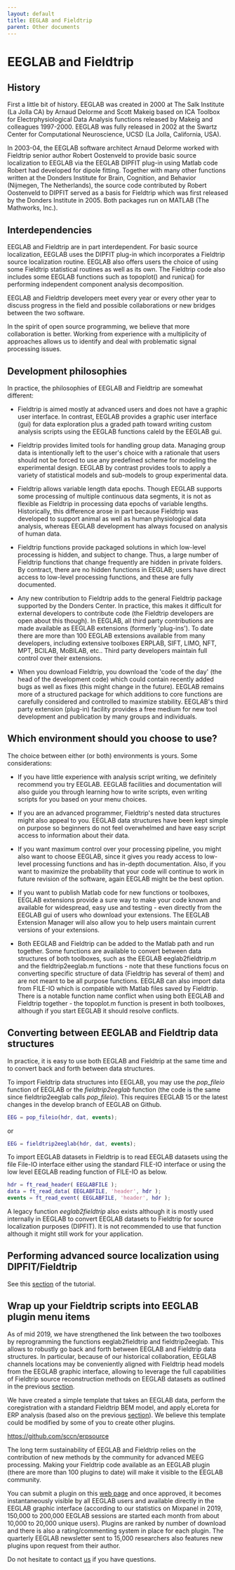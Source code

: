 ```yaml
---
layout: default
title: EEGLAB and Fieldtrip
parent: Other documents
---
```


 EEGLAB and Fieldtrip
=========================

History
--------

First a little bit of history. EEGLAB was created in 2000 at The Salk
Institute (La Jolla CA) by Arnaud Delorme and Scott Makeig based on ICA
Toolbox for Electrphysiological Data Analysis functions released by
Makeig and colleagues 1997-2000. EEGLAB was fully released in 2002 at
the Swartz Center for Computational Neuroscience, UCSD (La Jolla,
California, USA). 

In 2003-04, the EEGLAB software architect Arnaud
Delorme worked with Fieldtrip senior author Robert Oostenveld to provide
basic source localization to EEGLAB via the EEGLAB DIPFIT plug-in using
Matlab code Robert had developed for dipole fitting. Together with many
other functions written at the Donders Institute for Brain, Cognition,
and Behavior (Nijmegen, The Netherlands), the source code contributed by
Robert Oostenveld to DIPFIT served as a basis for Fieldtrip which was
first released by the Donders Institute in 2005. Both packages run on
MATLAB (The Mathworks, Inc.).

Interdependencies
-------------------

EEGLAB and Fieldtrip are in part interdependent. For basic source
localization, EEGLAB uses the DIPFIT plug-in which incorporates a
Fieldtrip source localization routine. EEGLAB also offers users the
choice of using some Fieldtrip statistical routines as well as its own.
The Fieldtrip code also includes some EEGLAB functions such as
topoplot() and runica() for performing independent component analysis
decomposition.

 EEGLAB and Fieldtrip developers meet every year or every
other year to discuss progress in the field and possible collaborations
or new bridges between the two software. 

In the spirit of open source
programming, we believe that more collaboration is better. Working from
experience with a multiplicity of approaches allows us to identify and
deal with problematic signal processing issues.

Development philosophies
--------------------------

In practice, the philosophies of EEGLAB and Fieldtrip are somewhat
different:

-   Fieldtrip is aimed mostly at advanced users and does not have a
    graphic user interface. In contrast, EEGLAB provides a graphic user
    interface (gui) for data exploration plus a graded path toward
    writing custom analysis scripts using the EEGLAB functions caleld by
    the EEGLAB gui.

-   Fieldtrip provides limited tools for handling group data. Managing
    group data is intentionally left to the user's choice with a
    rationale that users should not be forced to use any predefined
    scheme for modeling the experimental design. EEGLAB by contrast
    provides tools to apply a variety of statistical models and
    sub-models to group experimental data.

-   Fieldtrip allows variable length data epochs. Though EEGLAB supports
    some processing of multiple continuous data segments, it is not as
    flexible as Fieldtrip in processing data epochs of variable lengths.
    Historically, this difference arose in part because Fieldtrip was
    developed to support animal as well as human physiological data
    analysis, whereas EEGLAB development has always focused on analysis
    of human data.

-   Fieldtrip functions provide packaged solutions in which low-level
    processing is hidden, and subject to change. Thus, a large number of
    Fieldtrip functions that change frequently are hidden in private
    folders. By contract, there are no hidden functions in EEGLAB; users
    have direct access to low-level processing functions, and these are
    fully documented.


-   Any new contribution to Fieldtrip adds to the general Fieldtrip
    package supported by the Donders Center. In practice, this makes it
    difficult for external developers to contribute code (the Fieldtrip
    developers are open about this though). In EEGLAB, all third party
    contributions are made available as EEGLAB extensions (formerly
    'plug-ins'). To date there are more than 100 EEGLAB extensions
    available from many developers, including extensive toolboxes
    ERPLAB, SIFT, LIMO, NFT, MPT, BCILAB, MoBILAB, etc.. Third party
    developers maintain full control over their extensions.


-   When you download Fieldtrip, you download the 'code of the day' (the
    head of the development code) which could contain recently added
    bugs as well as fixes (this might change in the future). EEGLAB
    remains more of a structured package for which additions to core
    functions are carefully considered and controlled to maximize
    stability. EEGLAB's third party extension (plug-in) facility
    provides a free medium for new tool development and publication by
    many groups and individuals.

Which environment should you choose to use?
---------------------------------------------

The choice between either (or both) environments is yours. Some
considerations:

-   If you have little experience with analysis script writing, we
    definitely recommend you try EEGLAB. EEGLAB facilities and
    documentation will also guide you through learning how to write
    scripts, even writing scripts for you based on your menu choices.

-   If you are an advanced programmer, Fieldtrip's nested data
    structures might also appeal to you. EEGLAB data structures have
    been kept simple on purpose so beginners do not feel overwhelmed and
    have easy script access to information about their data.

-   If you want maximum control over your processing pipeline, you might
    also want to choose EEGLAB, since it gives you ready access to
    low-level processing functions and has in-depth documentation. Also,
    if you want to maximize the probability that your code will continue
    to work in future revision of the software, again EEGLAB might be
    the best option.


-   If you want to publish Matlab code for new functions or toolboxes,
    EEGLAB extensions provide a sure way to make your code known and
    available for widespread, easy use and testing - even directly from
    the EEGLAB gui of users who download your extensions. The EEGLAB
    Extension Manager will also allow you to help users maintain current
    versions of your extensions.


-   Both EEGLAB and Fieldtrip can be added to the Matlab path and run
    together. Some functions are available to convert between data
    structures of both toolboxes, such as the EEGLAB eeglab2fieldtrip.m
    and the fieldtrip2eeglab.m functions - note that these functions
    focus on converting specific structure of data (Fieldtrip has
    several of them) and are not meant to be all purpose functions.
    EEGLAB can also import data from FILE-IO which is compatible with
    Matlab files saved by Fieldtrip. There is a notable function name
    conflict when using both EEGLAB and Fieldtrip together - the
    topoplot.m function is present in both toolboxes, although if you
    start EEGLAB it should resolve conflicts.

Converting between EEGLAB and Fieldtrip data structures
--------------------------------------------------------

In practice, it is easy to use both EEGLAB and Fieldtrip at the same
time and to convert back and forth between data structures.

To import Fieldtrip data structures into EEGLAB, you may use the
*pop_fileio* function of EEGLAB or the *fieldtrip2eeglab* function (the
code is the same since fieldtrip2eeglab calls *pop_fileio*). This
requires EEGLAB 15 or the latest changes in the develop branch of EEGLAB
on Github.

``` matlab
EEG = pop_fileio(hdr, dat, events);
```

or

``` matlab
EEG = fieldtrip2eeglab(hdr, dat, events);
```

To import EEGLAB datasets in Fieldtrip is to read EEGLAB datasets using
the file File-IO interface either using the standard FILE-IO interface
or using the low level EEGLAB reading function of FILE-IO as below.

``` matlab
hdr = ft_read_header( EEGLABFILE );
data = ft_read_data( EEGLABFILE, 'header', hdr );
events = ft_read_event( EEGLABFILE, 'header', hdr );
```

A legacy function *eeglab2fieldtrip* also exists although it is mostly
used internally in EEGLAB to convert EEGLAB datasets to Fieldtrip for
source localization purposes (DIPFIT). It is not recommended to use that
function although it might still work for your application.

Performing advanced source localization using DIPFIT/Fieldtrip
---------------------------------------------------------------

See this [section](/tutorials/09_source/EEG_sources)
of the tutorial.

Wrap up your Fieldtrip scripts into EEGLAB plugin menu items
----------------------------------------------------------------

As of mid 2019, we have strengthened the link between the two toolboxes
by reprogramming the functions eeglab2fieldtrip and fieldtrip2eeglab.
This allows to robustly go back and forth between EEGLAB and Fieldtrip
data structures. In particular, because of our historical collaboration,
EEGLAB channels locations may be conveniently aligned with Fieldtrip
head models from the EEGLAB graphic interface, allowing to leverage the
full capabilities of Fieldtrip source reconstruction methods on EEGLAB
datasets as outlined in the previous
[section](/tutorials/09_source/EEG_sources.html#advanced-source-reconstruction-using-dipfitfieldtrip).

We have created a simple template that takes an EEGLAB data, perform the
coregistration with a standard Fieldtrip BEM model, and apply eLoreta
for ERP analysis (based also on the previous
[section](/tutorials/09_source/EEG_sources.html#advanced-source-reconstruction-using-dipfitfieldtrip)).
We believe this template could be modified by some of you to create
other plugins.

<https://github.com/sccn/erpsource>

The long term sustainability of EEGLAB and Fieldtrip relies on the
contribution of new methods by the community for advanced MEEG
processing. Making your Fieldtrip code available as an EEGLAB plugin
(there are more than 100 plugins to date) will make it visible to the
EEGLAB community. 

You can submit a plugin on this [web page](https://sccn.ucsd.edu/eeglab/plugin_uploader/upload_form.php) and
once approved, it becomes instantaneously visible by all EEGLAB users
and available directly in the EEGLAB graphic interface (according to our
statistics on Mixpanel in 2019, 150,000 to 200,000 EEGLAB sessions are
started each month from about 10,000 to 20,000 unique users). Plugins
are ranked by number of download and there is also a rating/commenting
system in place for each plugin. The quarterly EEGLAB newsletter sent to
15,000 researchers also features new plugins upon request from their
author.

Do not hesitate to contact [us](mailto:eeglab@sccn.ucsd.edu) if you have
questions.